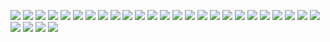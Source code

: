 [![](img/xs/cbr.jpg)](img/xl/cbr.jpg) [![](img/xs/cbu.jpg)](img/xl/cbu.jpg) [![](img/xs/ccr.jpg)](img/xl/ccr.jpg) [![](img/xs/ccu.jpg)](img/xl/ccu.jpg) [![](img/xs/cfr.jpg)](img/xl/cfr.jpg) [![](img/xs/cfu.jpg)](img/xl/cfu.jpg) [![](img/xs/cmbr.jpg)](img/xl/cmbr.jpg) [![](img/xs/cmbu.jpg)](img/xl/cmbu.jpg) [![](img/xs/cmcr.jpg)](img/xl/cmcr.jpg) [![](img/xs/cmcu.jpg)](img/xl/cmcu.jpg) [![](img/xs/cmfr.jpg)](img/xl/cmfr.jpg) [![](img/xs/cmfu.jpg)](img/xl/cmfu.jpg) [![](img/xs/mcv.jpg)](img/xl/mcv.jpg) [![](img/xs/ncnbr.jpg)](img/xl/ncnbr.jpg) [![](img/xs/ncnfr.jpg)](img/xl/ncnfr.jpg) [![](img/xs/ncnfu.jpg)](img/xl/ncnfu.jpg) [![](img/xs/nocu.jpg)](img/xl/nocu.jpg) [![](img/xs/nofu.jpg)](img/xl/nofu.jpg) [![](img/xs/obu.jpg)](img/xl/obu.jpg) [![](img/xs/ocu.jpg)](img/xl/ocu.jpg) [![](img/xs/ofr.jpg)](img/xl/ofr.jpg) [![](img/xs/omcr.jpg)](img/xl/omcr.jpg) [![](img/xs/omcu.jpg)](img/xl/omcu.jpg) [![](img/xs/omfr.jpg)](img/xl/omfr.jpg) [![](img/xs/omfu.jpg)](img/xl/omfu.jpg) [![](img/xs/probr.jpg)](img/xl/probr.jpg) [![](img/xs/profu.jpg)](img/xl/profu.jpg) [![](img/xs/prombr.jpg)](img/xl/prombr.jpg) [![](img/xs/prombu.jpg)](img/xl/prombu.jpg) 
